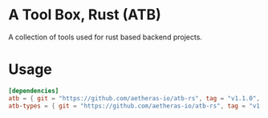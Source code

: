 # A Tool Box, Rust (ATB)

A collection of tools used for rust based backend projects.

# Usage

```Cargo.toml
[dependencies]
atb = { git = "https://github.com/aetheras-io/atb-rs", tag = "v1.1.0", features = ["eventsourcing", "fixtures"] }
atb-types = { git = "https://github.com/aetheras-io/atb-rs", tag = "v1.1.0", features = ["jwt"] }
```
